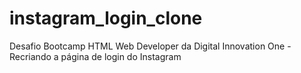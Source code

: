 # instagram_login_clone
Desafio Bootcamp HTML Web Developer da Digital Innovation One - Recriando a página de login do Instagram
